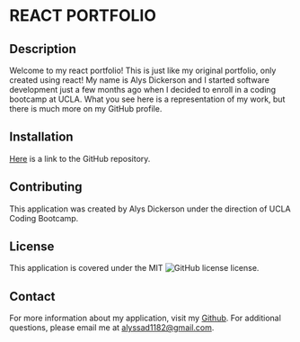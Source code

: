 # REACT PORTFOLIO

## Description
Welcome to my react portfolio! This is just like my original portfolio, only created using react! My name is Alys Dickerson and I started software development just a few months ago when I decided to enroll in a coding bootcamp at UCLA. What you see here is a representation of my work, but there is much more on my GitHub profile. 

## Installation

[Here](https://github.com/alyscorpio/react-portfolio) is a link to the GitHub repository.

## Contributing
This application was created by Alys Dickerson under the direction of UCLA Coding Bootcamp.

## License
This application is covered under the MIT ![GitHub license](https://img.shields.io/badge/license--blue.svg) license.

## Contact
For more information about my application, visit my [Github](https://github.com/alyscorpio).
For additional questions, please email me at alyssad1182@gmail.com.